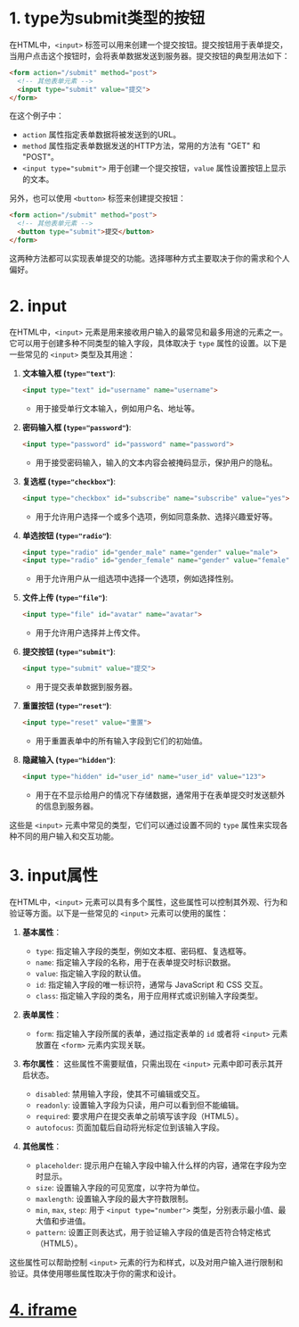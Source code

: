 # 1. type为submit类型的按钮

在HTML中，`<input>` 标签可以用来创建一个提交按钮。提交按钮用于表单提交，当用户点击这个按钮时，会将表单数据发送到服务器。提交按钮的典型用法如下：

```html
<form action="/submit" method="post">
  <!-- 其他表单元素 -->
  <input type="submit" value="提交">
</form>
```

在这个例子中：

- `action` 属性指定表单数据将被发送到的URL。
- `method` 属性指定表单数据发送的HTTP方法，常用的方法有 "GET" 和 "POST"。
- `<input type="submit">` 用于创建一个提交按钮，`value` 属性设置按钮上显示的文本。

另外，也可以使用 `<button>` 标签来创建提交按钮：

```html
<form action="/submit" method="post">
  <!-- 其他表单元素 -->
  <button type="submit">提交</button>
</form>
```

这两种方法都可以实现表单提交的功能。选择哪种方式主要取决于你的需求和个人偏好。

# 2. input

在HTML中，`<input>` 元素是用来接收用户输入的最常见和最多用途的元素之一。它可以用于创建多种不同类型的输入字段，具体取决于 `type` 属性的设置。以下是一些常见的 `<input>` 类型及其用途：

1. **文本输入框 (`type="text"`)**:
   
   ```html
   <input type="text" id="username" name="username">
   ```
   - 用于接受单行文本输入，例如用户名、地址等。
   
2. **密码输入框 (`type="password"`)**:
   ```html
   <input type="password" id="password" name="password">
   ```
   - 用于接受密码输入，输入的文本内容会被掩码显示，保护用户的隐私。

3. **复选框 (`type="checkbox"`)**:
   ```html
   <input type="checkbox" id="subscribe" name="subscribe" value="yes">
   ```
   - 用于允许用户选择一个或多个选项，例如同意条款、选择兴趣爱好等。

4. **单选按钮 (`type="radio"`)**:
   ```html
   <input type="radio" id="gender_male" name="gender" value="male">
   <input type="radio" id="gender_female" name="gender" value="female">
   ```
   - 用于允许用户从一组选项中选择一个选项，例如选择性别。

5. **文件上传 (`type="file"`)**:
   ```html
   <input type="file" id="avatar" name="avatar">
   ```
   - 用于允许用户选择并上传文件。

6. **提交按钮 (`type="submit"`)**:
   ```html
   <input type="submit" value="提交">
   ```
   - 用于提交表单数据到服务器。

7. **重置按钮 (`type="reset"`)**:
   
   ```html
   <input type="reset" value="重置">
   ```
   - 用于重置表单中的所有输入字段到它们的初始值。
   
8. **隐藏输入 (`type="hidden"`)**:
   ```html
   <input type="hidden" id="user_id" name="user_id" value="123">
   ```
   - 用于在不显示给用户的情况下存储数据，通常用于在表单提交时发送额外的信息到服务器。

这些是 `<input>` 元素中常见的类型，它们可以通过设置不同的 `type` 属性来实现各种不同的用户输入和交互功能。

# 3. input属性

在HTML中，`<input>` 元素可以具有多个属性，这些属性可以控制其外观、行为和验证等方面。以下是一些常见的 `<input>` 元素可以使用的属性：

1. **基本属性**：
   - `type`: 指定输入字段的类型，例如文本框、密码框、复选框等。
   - `name`: 指定输入字段的名称，用于在表单提交时标识数据。
   - `value`: 指定输入字段的默认值。
   - `id`: 指定输入字段的唯一标识符，通常与 JavaScript 和 CSS 交互。
   - `class`: 指定输入字段的类名，用于应用样式或识别输入字段类型。

2. **表单属性**：
   - `form`: 指定输入字段所属的表单，通过指定表单的 `id` 或者将 `<input>` 元素放置在 `<form>` 元素内实现关联。

3. **布尔属性**：
   这些属性不需要赋值，只需出现在 `<input>` 元素中即可表示其开启状态。
   - `disabled`: 禁用输入字段，使其不可编辑或交互。
   - `readonly`: 设置输入字段为只读，用户可以看到但不能编辑。
   - `required`: 要求用户在提交表单之前填写该字段（HTML5）。
   - `autofocus`: 页面加载后自动将光标定位到该输入字段。

4. **其他属性**：
   - `placeholder`: 提示用户在输入字段中输入什么样的内容，通常在字段为空时显示。
   - `size`: 设置输入字段的可见宽度，以字符为单位。
   - `maxlength`: 设置输入字段的最大字符数限制。
   - `min`, `max`, `step`: 用于 `<input type="number">` 类型，分别表示最小值、最大值和步进值。
   - `pattern`: 设置正则表达式，用于验证输入字段的值是否符合特定格式（HTML5）。

这些属性可以帮助控制 `<input>` 元素的行为和样式，以及对用户输入进行限制和验证。具体使用哪些属性取决于你的需求和设计。

# [4. iframe](https://www.bilibili.com/video/BV1Fr421M7aa/?spm_id_from=333.999.0.0&vd_source=a7089a0e007e4167b4a61ef53acc6f7e)



